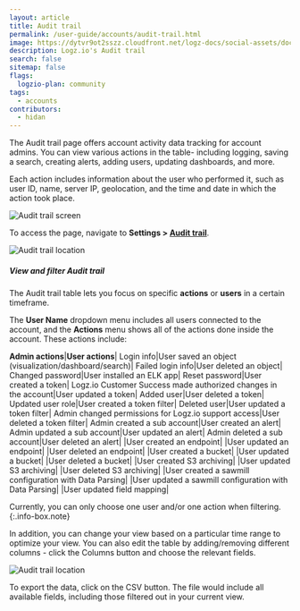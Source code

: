 ```yaml
---
layout: article
title: Audit trail
permalink: /user-guide/accounts/audit-trail.html
image: https://dytvr9ot2sszz.cloudfront.net/logz-docs/social-assets/docs-social.jpg
description: Logz.io's Audit trail
search: false
sitemap: false
flags:
  logzio-plan: community
tags:
  - accounts
contributors:
  - hidan
---
```


The Audit trail page offers account activity data tracking for account admins. You can view various actions in the table- including logging, saving a search, creating alerts, adding users, updating dashboards, and more.

Each action includes information about the user who performed it, such as user ID, name, server IP, geolocation, and the time and date in which the action took place.

![Audit trail screen](https://dytvr9ot2sszz.cloudfront.net/logz-docs/accounts/audit-trail-dashboard.png)

To access the page, navigate to **Settings > [Audit trail](https://app.logz.io/#/dashboard/settings/general/audit-trail)**.

![Audit trail location](https://dytvr9ot2sszz.cloudfront.net/logz-docs/accounts/audit-trail.png)

##### View and filter Audit trail

The Audit trail table lets you focus on specific **actions** or **users** in a certain timeframe. 

The **User Name** dropdown menu includes all users connected to the account, and the **Actions** menu shows all of the actions done inside the account. These actions include:

**Admin actions**|**User actions**|
Login info|User saved an object (visualization/dashboard/search)|
Failed login info|User deleted an object|
Changed password|User installed an ELK app|
Reset password|User created a token|
Logz.io Customer Success made authorized changes in the account|User updated a token|
Added user|User deleted a token|
Updated user role|User created a token filter|
Deleted user|User updated a token filter|
Admin changed permissions for Logz.io support access|User deleted a token filter|
Admin created a sub account|User created an alert|
Admin updated a sub account|User updated an alert|
Admin deleted a sub account|User deleted an alert|
|User created an endpoint|
|User updated an endpoint|
|User deleted an endpoint|
|User created a bucket|
|User updated a bucket|
|User deleted a bucket|
|User created S3 archiving|
|User updated S3 archiving|
|User deleted S3 archiving|
|User created a sawmill configuration with Data Parsing|
|User updated a sawmill configuration with Data Parsing|
|User updated field mapping|

<!-- * **User related actions:** Saving or deleting an object (visualization/dashboard/search), installing ELK app, creating/editing tokens, alerts, endpoints, buckets, S3 archiving, field mapping, etc.
* **Admin related actions:** Adding/editing users and users' roles, access management, creating/editing sub accounts, enabling/disabling Logz.io support access permissions, etc. -->

Currently, you can only choose one user and/or one action when filtering.
{:.info-box.note}

In addition, you can change your view based on a particular time range to optimize your view. You can also edit the table by adding/removing different columns - click the Columns button and choose the relevant fields.

![Audit trail location](https://dytvr9ot2sszz.cloudfront.net/logz-docs/accounts/edit-audit-trail-view.png)

To export the data, click on the CSV button. The file would include all available fields, including those filtered out in your current view.